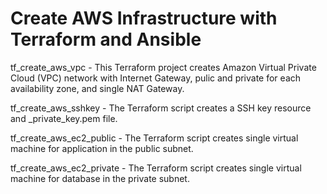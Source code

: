 # Create AWS Infrastructure with Terraform and Ansible


tf_create_aws_vpc - This Terraform project creates Amazon Virtual Private Cloud (VPC) network with Internet Gateway, pulic and private for each availability zone, and single NAT Gateway.

tf_create_aws_sshkey - The Terraform script creates a SSH key resource and <namespace>_private_key.pem file.

tf_create_aws_ec2_public - The Terraform script creates single virtual machine for application in the public subnet.

tf_create_aws_ec2_private - The Terraform script creates single virtual machine for database in the private subnet.


